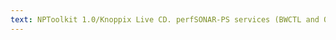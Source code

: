 ```yaml
---
text: NPToolkit 1.0/Knoppix Live CD. perfSONAR-PS services (BWCTL and OWAMP) + NPAD and NDT
---
```

